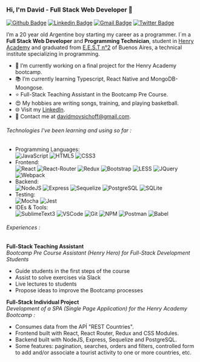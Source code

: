 ### Hi, I'm David - Full Stack Web Developer 👋
[![Github Badge](http://img.shields.io/badge/-Github-black?style=flat-square&logo=github&link=https://github.com/david-mov/)](https://github.com/david-mov/)
[![Linkedin Badge](https://img.shields.io/badge/-LinkedIn-blue?style=flat-square&logo=Linkedin&logoColor=white&link=https://www.linkedin.com/in/david-mov)](https://www.linkedin.com/in/david-mov)
[![Gmail Badge](https://img.shields.io/badge/-Gmail-d14836?style=flat-square&logo=Gmail&logoColor=white&link=mailto:defcon.davidmovsichoff@gmail.com)](mailto:davidmovsichoff@gmail.com)
[![Twitter Badge](https://img.shields.io/badge/-Twitter-1da1f2?style=flat-square&logo=twitter&logoColor=white&link=https://twitter.com/mov_david)](https://twitter.com/mov_david)

I’m a 20 year old Argentine boy starting my career as a programmer. I´m a **Full Stack Web Developer** and **Programming Technician**, student in [Henry Academy](https://www.soyhenry.com/) and graduated from [E.E.S.T n°2](https://yellow.place/es/escuela-de-educaci%C3%B3n-secundaria-t%C3%A9cnica-n2-lomas-de-zamora-temperley-argentina) of Buenos Aires, a technical institute specializing in programming.

- 🌱 I’m currently working on a final project for the Henry Academy bootcamp.
- 📚 I’m currently learning Typescript, React Native and MongoDB-Moongose.
- ⭐ Full-Stack Teaching Assistant in the Bootcamp Pre Course.
- 😍 My hobbies are writing songs, training, and playing basketball.
- 🌐 Visit my [LinkedIn](https://www.linkedin.com/in/sergio-david-movsichoff-221824209/).
- 💌 Contact me at [davidmovsichoff@gmail.com](mailto:davidmovsichoff@gmail.com).

###### Technologies I've been learning and using so far :

- Programming Languages: <br />
    ![JavaScript](https://img.shields.io/badge/-JavaScript-eee?style=flat-square&logo=javascript&logoColor=DD9C25)
    <!-- ![TypeScript](https://img.shields.io/badge/-TypeScript-eee?style=flat-square&logo=typescript) -->
    ![HTML5](http://img.shields.io/badge/-HTML5-eee?style=flat-square&logo=html5&logoColor=E34F26)
    ![CSS3](https://img.shields.io/badge/-CSS3-eee?style=flat-square&logo=css3&logoColor=1572B6)
- Frontend: <br />
    ![React](https://img.shields.io/badge/-React-eee?style=flat-square&logo=react&logoColor=0088cc)
    ![React-Router](https://img.shields.io/badge/-React_Router-eee?style=flat-square&logo=react-router&logoColor=CA4245)
    <!-- ![React-Native](https://img.shields.io/badge/-React_Native-eee?style=flat-square&logo=react) -->
    ![Redux](https://img.shields.io/badge/-Redux-eee?style=flat-square&logo=redux&logoColor=764abc)
    ![Bootstrap](http://img.shields.io/badge/-Bootstrap-eee?style=flat-square&logo=bootstrap&logoColor=563D7C)
    ![LESS](https://img.shields.io/badge/-LESS-eee?style=flat-square&logo=less&logoColor=2A4D80)
    ![JQuery](https://img.shields.io/badge/-JQuery-eee?style=flat-square&logo=jquery&logoColor=0868AC)
    ![Webpack](https://img.shields.io/badge/-Webpack-eee?style=flat-square&logo=webpack&logoColor=1c78c0)
- Backend: <br />
    ![NodeJS](http://img.shields.io/badge/-NodeJS-eee?style=flat-square&logo=data:image/png;base64,iVBORw0KGgoAAAANSUhEUgAAAA4AAAAOCAMAAAAolt3jAAAAgVBMVEUzmTMzkTM0mDQslSwtlS00mzQAAAA7nTsymDIzmDMwmDAymTIzmDMzmTMzmDMzmDMzlzM0mTQzmTMzmTMzmTMzmTMzmTM0mjQ1nDUxlzEymDIzmTMzmTMzmTMzmTMzmTMwlzAzmTMzmTMzmTMzmTMzmTMzmTM0mTQzmTMzmTP///8ybrFJAAAAKXRSTlMAAAAAAAAAAAAAAA9RxlIRBjSR6/7vmzkIAyd21Nt8JwMauPwrKvlQxcV6L9IAAABUSURBVAjXY2RgZGTkYGQEUl8ZwUx2EAUSZfz0jVESSPEygMAXkIgiIyMbAwT8+v+fUeU/jAfkMzKqMjLDuX//k8ZFMwrNIjRnoDkS7AUZxqcQLwAA4+0cex8ENfMAAAAASUVORK5CYII=)
    ![Express](https://img.shields.io/badge/-Express-eee?style=flat-square&logo=express&logoColor=%2361DAFB)
    ![Sequelize](https://img.shields.io/badge/-Sequelize-eee?style=flat-square&logo=sequelize&logoColor=2f406a)
    ![PostgreSQL](https://img.shields.io/badge/-PostgreSQL-eee?style=flat-square&logo=postgresql&logoColor=336791)
    <!-- ![Mongoose](https://img.shields.io/badge/-Mongoose-eee?style=flat-square&logo=mongodb&logoColor=6e1217) -->
    <!-- ![MongoDB](https://img.shields.io/badge/-MongoDB-eee?style=flat-square&logo=mongodb) -->
    ![SQLite](https://img.shields.io/badge/-SQLite-eee?style=flat-square&logo=sqlite&logoColor=%2307405e)
- Testing: <br />
    ![Mocha](https://img.shields.io/badge/-Mocha-eee?style=flat-square&logo=mocha)
    ![Jest](https://img.shields.io/badge/-Jest-eee?style=flat-square&logo=jest&logoColor=99425B)
- IDEs & Tools: <br />
    ![SublimeText3](https://img.shields.io/badge/-Sublime_Text_3-eee?style=flat-square&logo=sublime-text&logoColor=important)
    ![VSCode](https://img.shields.io/badge/-VS_Code-eee?style=flat-square&logo=visual-studio-code&logoColor=68217a)
    ![Git](https://img.shields.io/badge/-Git-eee?style=flat-square&logo=git&logoColor=F34F29)
    ![NPM](https://img.shields.io/badge/-npm-eee?style=flat-square&logo=npm)
    ![Postman](https://img.shields.io/badge/-Postman-eee?style=flat-square&logo=postman)
    ![Babel](https://img.shields.io/badge/-Babel-eee?style=flat-square&logo=babel)

###### Experiences :

**Full-Stack Teaching Assistant** <br />
*Bootcamp Pre Course Assistant (Henry Hero)  for Full-Stack Development Students* <br />
- Guide students in the first steps of the course
- Assist to solve exercises vía Slack
- Live lectures to students
- Propose ideas to improve the Bootcamp processes

**Full-Stack Individual Project** <br />
*Development of a SPA (Single Page Application) for the Henry Academy Bootcamp :* <br />
- Consumes data from the APÍ "REST Countries".
- Frontend built with React, React Router, Redux and CSS Modules.
- Backend built with NodeJS, Express, Sequelize and PostgreSQL.
- Some features: pagination, searches, orders and filters, controlled form to add and/or associate a tourist activity to one or more countries, etc.

